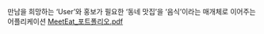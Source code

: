 만남을 희망하는 ‘User’와 홍보가 필요한 ‘동네 맛집’을 ‘음식’이라는 매개체로 이어주는 어플리케이션
[MeetEat_포트폴리오.pdf](https://github.com/user-attachments/files/17931344/MeetEat_.pdf)
